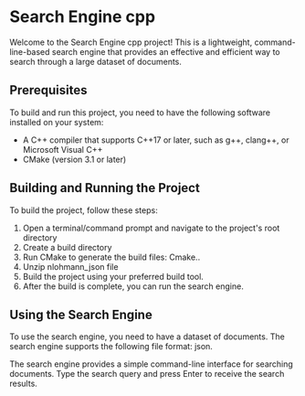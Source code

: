 # Search Engine cpp

Welcome to the Search Engine cpp project! This is a lightweight, command-line-based search engine that provides an effective and efficient way to search through a large dataset of documents.

## Prerequisites
To build and run this project, you need to have the following software installed on your system:
 
 - A C++ compiler that supports C++17 or later, such as g++, clang++, or Microsoft Visual C++
 - CMake (version 3.1 or later)

## Building and Running the Project
To build the project, follow these steps:
1. Open a terminal/command prompt and navigate to the project's root directory
2. Create a build directory
3. Run CMake to generate the build files:
   Cmake..
4. Unzip nlohmann_json file 
5. Build the project using your preferred build tool.
6. After the build is complete, you can run the search engine.

## Using the Search Engine
To use the search engine, you need to have a dataset of documents. The search engine supports the following file format: json.

The search engine provides a simple command-line interface for searching documents. Type the search query and press Enter to receive the search results.
